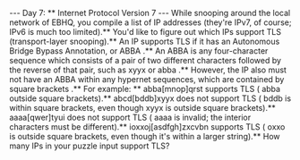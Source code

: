 --- Day 7: ** Internet Protocol Version 7 ---
While snooping around the local network of EBHQ, you compile a list of
IP addresses
(they're IPv7, of course;
IPv6
is much too limited).** You'd like to figure out which IPs support
TLS
(transport-layer snooping).**
An IP supports TLS if it has an Autonomous Bridge Bypass Annotation, or
ABBA
.**  An ABBA is any four-character sequence which consists of a pair of two different characters followed by the reverse of that pair, such as
xyyx
or
abba
.**  However, the IP also must not have an ABBA within any hypernet sequences, which are contained by
square brackets
.**
For example: **
abba[mnop]qrst
supports TLS (
abba
outside square brackets).**
abcd[bddb]xyyx
does
not
support TLS (
bddb
is within square brackets, even though
xyyx
is outside square brackets).**
aaaa[qwer]tyui
does
not
support TLS (
aaaa
is invalid; the interior characters must be different).**
ioxxoj[asdfgh]zxcvbn
supports TLS (
oxxo
is outside square brackets, even though it's within a larger string).**
How many IPs
in your puzzle input support TLS?
